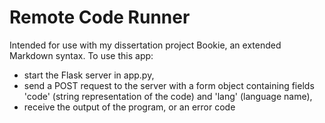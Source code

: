 # Remote Code Runner

Intended for use with my dissertation project Bookie, an extended Markdown syntax.
To use this app:
  - start the Flask server in app.py,
  - send a POST request to the server with a form object containing fields 'code' (string representation of the code) and 
'lang' (language name),
  - receive the output of the program, or an error code 
